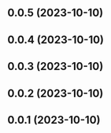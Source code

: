## 0.0.5 (2023-10-10)



## 0.0.4 (2023-10-10)



## 0.0.3 (2023-10-10)

## 0.0.2 (2023-10-10)

## 0.0.1 (2023-10-10)
